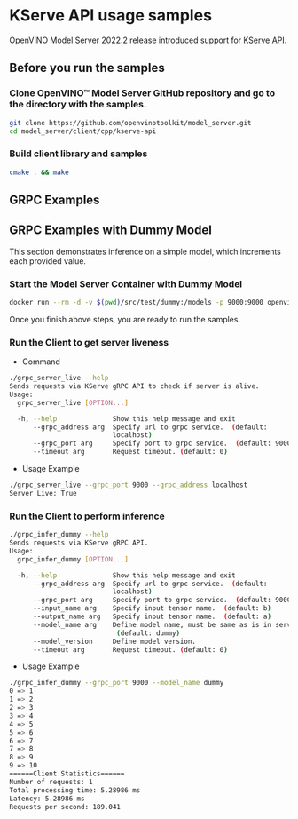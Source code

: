 # KServe API usage samples

OpenVINO Model Server 2022.2 release introduced support for [KServe API](https://github.com/kserve/kserve/tree/master/docs/predict-api/v2).

## Before you run the samples

### Clone OpenVINO&trade; Model Server GitHub repository and go to the directory with the samples.
```Bash
git clone https://github.com/openvinotoolkit/model_server.git
cd model_server/client/cpp/kserve-api
```

### Build client library and samples
```Bash
cmake . && make
```

## GRPC Examples <a name="grpc-api"></a>


## GRPC Examples with Dummy Model

This section demonstrates inference on a simple model, which increments each provided value. 

### Start the Model Server Container with Dummy Model
```Bash
docker run --rm -d -v $(pwd)/src/test/dummy:/models -p 9000:9000 openvino/model_server:latest --model_name dummy --model_path /models --port 9000 
```

Once you finish above steps, you are ready to run the samples.

### Run the Client to get server liveness <a name="grpc-server-live"></a>

- Command

```Bash
./grpc_server_live --help
Sends requests via KServe gRPC API to check if server is alive.
Usage:
  grpc_server_live [OPTION...]

  -h, --help              Show this help message and exit
      --grpc_address arg  Specify url to grpc service.  (default: 
                          localhost)
      --grpc_port arg     Specify port to grpc service.  (default: 9000)
      --timeout arg       Request timeout. (default: 0)
```

- Usage Example 

```Bash
./grpc_server_live --grpc_port 9000 --grpc_address localhost
Server Live: True
```

### Run the Client to perform inference

```Bash
./grpc_infer_dummy --help
Sends requests via KServe gRPC API.
Usage:
  grpc_infer_dummy [OPTION...]

  -h, --help              Show this help message and exit
      --grpc_address arg  Specify url to grpc service.  (default: 
                          localhost)
      --grpc_port arg     Specify port to grpc service.  (default: 9000)
      --input_name arg    Specify input tensor name.  (default: b)
      --output_name arg   Specify input tensor name.  (default: a)
      --model_name arg    Define model name, must be same as is in service. 
                           (default: dummy)
      --model_version     Define model version.
      --timeout arg       Request timeout. (default: 0)
```

- Usage Example

```Bash
./grpc_infer_dummy --grpc_port 9000 --model_name dummy
0 => 1
1 => 2
2 => 3
3 => 4
4 => 5
5 => 6
6 => 7
7 => 8
8 => 9
9 => 10
======Client Statistics======
Number of requests: 1
Total processing time: 5.28986 ms
Latency: 5.28986 ms
Requests per second: 189.041
```